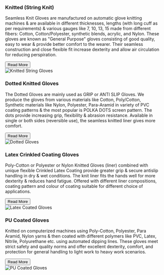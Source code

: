 <section class="product-details">
  <div class="product-card">
    <div class="product-text">
      <h3>Knitted (String Knit)</h3>
      <p>Seamless Knit Gloves are manufactured on automatic glove knitting machines & are available in different thicknesses, lengths (with long cuff as per requirements) & various gauges like 7, 10, 13, 15 made from different fibers: Cotton, Cotton/Polyester, synthetic blends, acrylic, and Nylon. These gloves are known as "General Purpose" gloves consisting of good quality, easy to wear & provide better comfort to the wearer. Their seamless construction and close flexible fit increase dexterity and allow air circulation for reducing perspiration.</p>
      <button class="read-more">Read More</button>
    </div>
    <div class="product-image">
      <img src="images/string-knit.jpg" alt="Knitted String Gloves">
    </div>
  </div>  <div class="product-card">
    <div class="product-text">
      <h3>Dotted Knitted Gloves</h3>
      <p>The Dotted Gloves are mainly used as GRIP or ANTI SLIP Gloves. We produce the gloves from various materials like Cotton, Poly/Cotton, Synthetic materials like Nylon, Polyester, Para-Aramid in variety of PVC coating patterns & the most popular is POLKA DOTS screen pattern. The dots provide increasing grip, flexibility & abrasion resistance. Available in single or both sides (reversible use), the seamless knitted liner gives more comfort.</p>
      <button class="read-more">Read More</button>
    </div>
    <div class="product-image">
      <img src="images/dotted-gloves.jpg" alt="Dotted Gloves">
    </div>
  </div>  <div class="product-card">
    <div class="product-text">
      <h3>Latex Crinkled Coating Gloves</h3>
      <p>Poly-Cotton or Polyester or Nylon Knitted Gloves (liner) combined with unique flexible Crinkled Latex Coating provide greater grip & secure antislip handling in dry & wet conditions. The knit liner fits the hands well for more dexterity & reduces hand fatigue. Offered with different liner compositions, coating pattern and colour of coating suitable for different choice of applications.</p>
      <button class="read-more">Read More</button>
    </div>
    <div class="product-image">
      <img src="images/latex-crinkle.jpg" alt="Latex Coated Gloves">
    </div>
  </div>  <div class="product-card">
    <div class="product-text">
      <h3>PU Coated Gloves</h3>
      <p>Knitted on computerized machines using Poly-Cotton, Polyester, Para Aramid, Nylon yarns & then coated with different polymers like PVC, Latex, Nitrile, Polyurethane etc. using automated dipping lines. These gloves meet strict safety and quality norms and offer excellent dexterity, comfort, and protection for general handling to light work to heavy work scenarios.</p>
      <button class="read-more">Read More</button>
    </div>
    <div class="product-image">
      <img src="images/pu-coated.jpg" alt="PU Coated Gloves">
    </div>
  </div>
</section>
